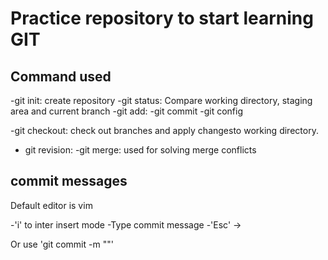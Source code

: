 # Practice repository to start learning GIT

## Command used
-git init: create repository
-git status: Compare working directory, staging area and current branch
-git add:
-git commit
-git config

-git checkout: check out branches and apply changesto working directory.
- git revision:
-git merge: used for solving merge conflicts
## commit messages

Default editor is vim

-'i' to inter insert mode
-Type commit message
-'Esc' ->

Or use 'git commit -m ""'
